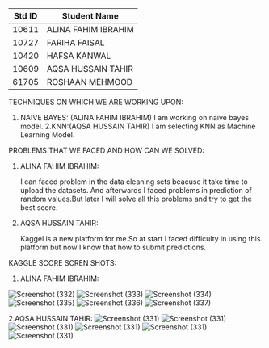 |Std ID|Student Name|
|:-----:|---------------------|
|10611|ALINA FAHIM IBRAHIM|
|10727|FARIHA FAISAL|
|10420|HAFSA KANWAL|
|10609|AQSA HUSSAIN TAHIR|
|61705|ROSHAAN MEHMOOD|


TECHNIQUES ON WHICH WE ARE WORKING UPON:

1. NAIVE BAYES: (ALINA FAHIM IBRAHIM)
     I am working on naive bayes model.
2.KNN:(AQSA HUSSAIN TAHIR)
     I am selecting KNN as Machine Learning Model.
     
     
PROBLEMS THAT WE FACED AND HOW CAN WE SOLVED:

1. ALINA FAHIM IBRAHIM:
     
    I can faced problem in the data cleaning sets beacuse it take time to upload the datasets. And afterwards I faced problems in prediction of random values.But later I will solve all this problems and try to get the best score. 
    
 2. AQSA HUSSAIN TAHIR:

    Kaggel is a new platform for me.So at start I faced difficulty in using this platform but now I know that how to submit predictions.  



KAGGLE SCORE SCREN SHOTS:

1. ALINA FAHIM IBRAHIM:


![Screenshot (332)](https://user-images.githubusercontent.com/92322865/168895340-4fd198a1-29a5-4de4-bd27-5b3828094655.png)
![Screenshot (333)](https://user-images.githubusercontent.com/92322865/168896539-8188f8c6-1800-4b2f-a274-52c72771cb72.png)
![Screenshot (334)](https://user-images.githubusercontent.com/92322865/168896559-a92540a0-d554-40a8-8da5-11279f91b9b5.png)
![Screenshot (335)](https://user-images.githubusercontent.com/92322865/168896566-b8d53406-61ae-4ad6-b835-0c4118ff05ba.png)
![Screenshot (336)](https://user-images.githubusercontent.com/92322865/168896577-9ebac218-2f90-4e4c-9ccb-e523a06f6359.png)
![Screenshot (337)](https://user-images.githubusercontent.com/92322865/168896666-43523477-d113-4fb4-86ec-2dfca96174d1.png)


2.AQSA HUSSAIN TAHIR:
![Screenshot (331)](https://user-images.githubusercontent.com/99346395/168898347-83bf75fb-0310-4aa6-86d3-25ff220861b8.png)
![Screenshot (331)](https://user-images.githubusercontent.com/99346395/168898364-b032b370-e041-441b-8305-d030f97f2c56.png)
![Screenshot (331)](https://user-images.githubusercontent.com/99346395/168898385-37e27418-d143-40ad-bae6-65a2c85afdd3.png)
![Screenshot (331)](https://user-images.githubusercontent.com/99346395/168898403-523a5060-288a-43cb-a8a0-f66ae1dadbed.png)
![Screenshot (331)](https://user-images.githubusercontent.com/99346395/168898426-91a52cb5-b29f-4ac3-946f-030f317643f2.png)
![Screenshot (331)](https://user-images.githubusercontent.com/99346395/168898443-39e7525e-1ac0-408b-ada9-d834e148f0c0.png)






